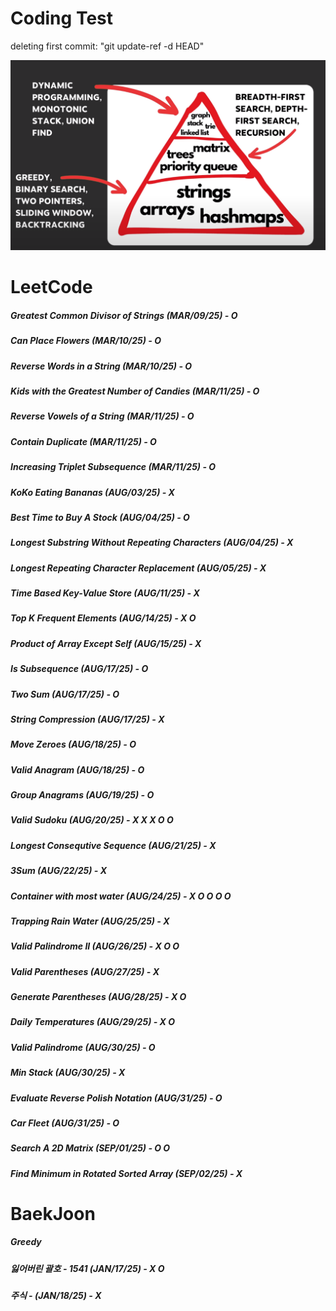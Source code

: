 # Coding Test

deleting first commit: "git update-ref -d HEAD"


![Image](image.png)

# LeetCode
##### Greatest Common Divisor of Strings (MAR/09/25) - O
##### Can Place Flowers (MAR/10/25) - O 
##### Reverse Words in a String (MAR/10/25) - O
##### Kids with the Greatest Number of Candies (MAR/11/25) - O
##### Reverse Vowels of a String (MAR/11/25) - O
##### Contain Duplicate (MAR/11/25) - O
##### Increasing Triplet Subsequence (MAR/11/25) - O
##### KoKo Eating Bananas (AUG/03/25) - X
##### Best Time to Buy A Stock (AUG/04/25) - O
##### Longest Substring Without Repeating Characters (AUG/04/25) - X
##### Longest Repeating Character Replacement (AUG/05/25) - X
##### Time Based Key-Value Store (AUG/11/25) - X
##### Top K Frequent Elements (AUG/14/25) - X O
##### Product of Array Except Self (AUG/15/25) - X
##### Is Subsequence (AUG/17/25) - O
##### Two Sum (AUG/17/25) - O
##### String Compression (AUG/17/25) - X
##### Move Zeroes (AUG/18/25) - O
##### Valid Anagram (AUG/18/25) - O
##### Group Anagrams (AUG/19/25) - O
##### Valid Sudoku (AUG/20/25) - X X X O O
##### Longest Consequtive Sequence (AUG/21/25) - X
##### 3Sum (AUG/22/25) - X 
##### Container with most water (AUG/24/25) - X O O O O
##### Trapping Rain Water (AUG/25/25) - X
##### Valid Palindrome II (AUG/26/25) - X O O
##### Valid Parentheses (AUG/27/25) - X
##### Generate Parentheses (AUG/28/25) - X O
##### Daily Temperatures  (AUG/29/25) - X O
##### Valid Palindrome (AUG/30/25) - O 
##### Min Stack (AUG/30/25) - X
##### Evaluate Reverse Polish Notation (AUG/31/25) - O
##### Car Fleet (AUG/31/25) - O
##### Search A 2D Matrix (SEP/01/25) - O O
##### Find Minimum in Rotated Sorted Array (SEP/02/25) - X


# BaekJoon 
##### Greedy
##### 잃어버린 괄호 - 1541 (JAN/17/25) - X O
##### 주식 - (JAN/18/25) - X    



